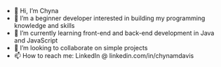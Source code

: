 - 👋 Hi, I’m Chyna
- 👀 I’m a beginner developer interested in building my programming knowledge and skills
- 🌱 I’m currently learning front-end and back-end development in Java and JavaScript
- 💞️ I’m looking to collaborate on simple projects
- 📫 How to reach me: LinkedIn @ linkedin.com/in/chynamdavis

<!---
cmdavis21/cmdavis21 is a ✨ special ✨ repository because its `README.md` (this file) appears on your GitHub profile.
You can click the Preview link to take a look at your changes.
--->
